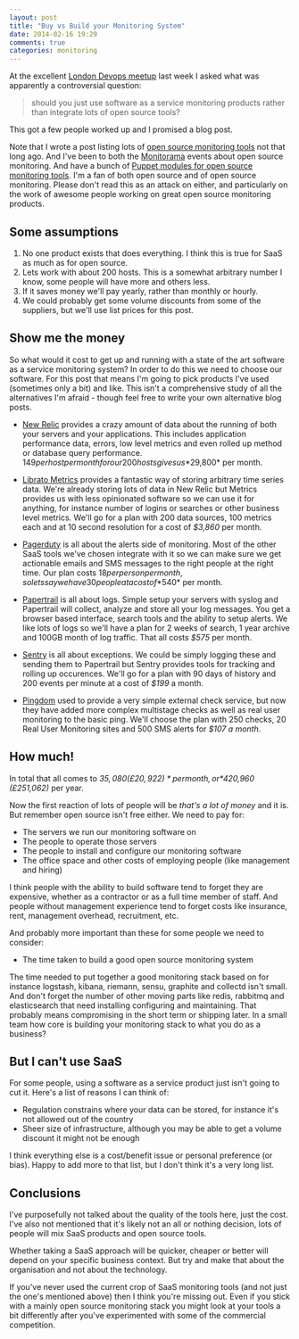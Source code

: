 ```yaml
---
layout: post
title: "Buy vs Build your Monitoring System"
date: 2014-02-16 19:29
comments: true
categories: monitoring  
---
```


At the excellent [London Devops meetup](http://www.theguardian.com/info/developer-blog/2014/feb/15/london-devops-meetup-held-at-the-guardian) last week I asked what was
apparently a controversial question:

> should you just use software as a service monitoring products rather than integrate lots of open source tools?

This got a few people worked up and I promised a blog post.

Note that I wrote a post listing lots of [open source monitoring tools](http://www.morethanseven.net/2013/10/13/looking-into-monitoring-and-logging-tools/)
not that long ago. And I've been to both the
[Monitorama](http://monitorama.com/) events about open source
monitoring. And have a bunch of [Puppet modules for open source monitoring tools](http://forge.puppetlabs.com/garethr?q=monitoring). I'm
a fan of both open source and of open source monitoring. Please don't
read this as an attack on either, and particularly on the work of
awesome people working on  great open source monitoring products.

## Some assumptions

1. No one product exists that does everything. I think this is true for
   SaaS as much as for open source.
2. Lets work with about 200 hosts. This is a somewhat arbitrary number I
   know, some people will have more and others less.
3. If it saves money we'll pay yearly, rather than monthly or hourly.
4. We could probably get some volume discounts from some of the
   suppliers, but we'll use list prices for this post.

## Show me the money

So what would it cost to get up and running with a state of the art
software as a service monitoring system? In order to do this we need to
choose our software. For this post that means I'm going to pick products
I've used (sometimes only a bit) and like. This isn't a comprehensive
study of all the alternatives I'm afraid - though feel free to write
your own alternative blog posts.

* [New Relic](http://newrelic.com/) provides a crazy amount of data about
the running of both your servers and your applications. This includes
application performance data, errors, low level metrics and even rolled
up method or database query performance. $149 per host per month for our
200 hosts gives us *$29,800* per month.

* [Librato Metrics](https://metrics.librato.com) provides a fantastic way
of storing arbitrary time series data. We're already storing lots of
data in New Relic but Metrics provides us with less opinionated software
so we can use it for anything, for instance number of logins or searches
or other business level metrics. We'll go for a plan with 200 data sources, 100 metrics each and at 10 second resolution for a cost of *$3,860* per month.

* [Pagerduty](http://www.pagerduty.com/) is all about the alerts side of
monitoring. Most of the other SaaS tools we've chosen integrate with it
so we can make sure we get actionable emails and SMS messages to the
right people at the right time. Our plan costs $18 per person per month, 
so lets say we have 30 people at a cost of *$540* per month.

* [Papertrail](https://papertrailapp.com/) is all about logs. Simple setup
your servers with syslog and Papertrail will collect, analyze and store
all your log messages. You get a browser based interface, search tools
and the ability to setup alerts. We like lots of logs so we'll have a
plan for 2 weeks of search, 1 year archive and 100GB month of log
traffic. That all costs *$575* per month.

* [Sentry](https://www.getsentry.com) is all about exceptions. We could be
simply logging these and sending them to Papertrail but Sentry provides
tools for tracking and rolling up occurences. We'll go for a plan with
90 days of history and 200 events per minute at a cost of *$199* a
month.

* [Pingdom](https://www.pingdom.com) used to provide a very simple
external check service, but now they have added more complex multistage
checks as well as real user monitoring to the basic ping. We'll choose
the plan with 250 checks, 20 Real User Monitoring sites and 500 SMS
alerts for *$107 a month*.

## How much!

In total that all comes to *$35,080 (£20,922)* per month, or
*$420,960 (£251,062)* per year.

Now the first reaction of lots of people will be _that's a lot of money_
and it is. But remember open source isn't free either. We need to pay
for:

* The servers we run our monitoring software on
* The people to operate those servers
* The people to install and configure our monitoring software
* The office space and other costs of employing people (like management
  and hiring)

I think people with the ability to build software tend to forget they
are expensive, whether as a contractor or as a full time member of
staff. And people without management experience tend to forget costs
like insurance, rent, management overhead, recruitment, etc.

And probably more important than these for some people we need to consider:

* The time taken to build a good open source monitoring system

The time needed to put together a good monitoring stack based on for
instance logstash, kibana, riemann, sensu, graphite and collectd isn't
small. And don't forget the number of other moving parts like redis,
rabbitmq and elasticsearch that need installing configuring and
maintaining. That probably means compromising in the short term or
shipping later. In a small team how core is building your monitoring
stack to what you do as a business?

## But I can't use SaaS

For some people, using a software as a service product just isn't going
to cut it. Here's a list of reasons I can think of:

* Regulation constrains where your data can be stored, for instance it's
  not allowed out of the country
* Sheer size of infrastructure, although you may be able to get a volume
  discount it might not be enough

I think everything else is a cost/benefit issue or personal preference
(or bias). Happy to add more to that list, but I don't think it's a very
long list.

## Conclusions

I've purposefully not talked about the quality of the tools here, just
the cost. I've also not mentioned that it's likely not an all or nothing
decision, lots of people will mix SaaS products and open source tools.

Whether taking a SaaS approach will be quicker, cheaper or better will
depend on your specific business context. But try and make that about
the organisation and not about the technology.

If you've never used the current crop of SaaS monitoring
tools (and not just the one's mentioned above) then I think you're missing
out. Even if you stick with a mainly open source monitoring stack you
might look at your tools a bit differently after you've experimented
with some of the commercial competition.
